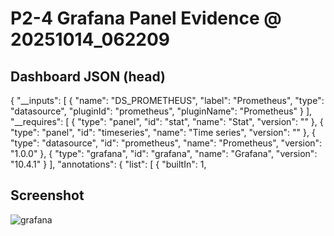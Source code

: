 # P2-4 Grafana Panel Evidence @ 20251014_062209

## Dashboard JSON (head)
{
  "__inputs": [
    {
      "name": "DS_PROMETHEUS",
      "label": "Prometheus",
      "type": "datasource",
      "pluginId": "prometheus",
      "pluginName": "Prometheus"
    }
  ],
  "__requires": [
    {
      "type": "panel",
      "id": "stat",
      "name": "Stat",
      "version": ""
    },
    {
      "type": "panel",
      "id": "timeseries",
      "name": "Time series",
      "version": ""
    },
    {
      "type": "datasource",
      "id": "prometheus",
      "name": "Prometheus",
      "version": "1.0.0"
    },
    {
      "type": "grafana",
      "id": "grafana",
      "name": "Grafana",
      "version": "10.4.1"
    }
  ],
  "annotations": {
    "list": [
      {
        "builtIn": 1,

## Screenshot
![grafana](img/grafana_p2_4_20251014_062209.png)
